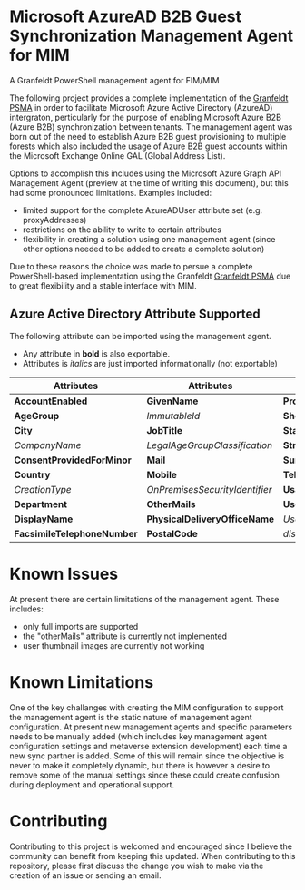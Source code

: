 # Microsoft AzureAD B2B Guest Synchronization Management Agent for MIM
A Granfeldt PowerShell management agent for FIM/MIM

The following project provides a complete implementation of the [Granfeldt PSMA](https://github.com/sorengranfeldt/psma) in order to facilitate Microsoft Azure Active Directory (AzureAD) intergraton, perticularly for the purpose of enabling Microsoft Azure B2B (Azure B2B) synchronization between tenants. The management agent was born out of the need to establish Azure B2B guest provisioning to multiple forests which also included the usage of Azure B2B guest accounts within the Microsoft Exchange Online GAL (Global Address List).

Options to accomplish this includes using the Microsoft Azure Graph API Management Agent (preview at the time of writing this document), but this had some pronounced limitations. Examples included:
* limited support for the complete AzureADUser attribute set (e.g. proxyAddresses)
* restrictions on the ability to write to certain attributes
* flexibility in creating a solution using one management agent (since other options needed to be added to create a complete solution)

Due to these reasons the choice was made to persue a complete PowerShell-based implementation using the Granfeldt [Granfeldt PSMA](https://github.com/sorengranfeldt/psma) due to great flexibility and a stable interface with MIM.


## Azure Active Directory Attribute Supported

The following attribute can be imported using the management agent. 
* Any attribute in **bold** is also exportable.
* Attributes is *italics* are just imported informationally (not exportable)

| Attributes         | Attributes                  | Attributes          | Attributes         |
|--------------------------|------------------------------|-------------------|--------------------------|
| **AccountEnabled**           | **GivenName**                    | **ProxyAddresses**    | **Manager**                  |
| **AgeGroup**                 | *ImmutableId*                  | **ShowInAddressList** | *ManagerDisplayName*       |
| **City**                     | **JobTitle**                     | **State**             | *ManagerUserPrincipleName* |
| *CompanyName*              | *LegalAgeGroupClassification*  | **StreetAddress**     | ThumbnailLocation        |
| **ConsentProvidedForMinor**  | **Mail**                         | **Surname**           |                          |
| **Country**                  | **Mobile**                       | **TelephoneNumber**   |                          |
| *CreationType*             | *OnPremisesSecurityIdentifier* | **UsageLocation**     |                          |
| **Department**               | **OtherMails**                   | **UserPrincipalName** |                          |
| **DisplayName**              | **PhysicalDeliveryOfficeName**   | *UserType*          |                          |
| **FacsimileTelephoneNumber** | **PostalCode**                   | *distinguishedName* |                          |


# Known Issues

At present there are certain limitations of the management agent. These includes:
* only full imports are supported
* the "otherMails" attribute is currently not implemented
* user thumbnail images are currently not working


# Known Limitations

One of the key challanges with creating the MIM configuration to support the management agent is the static nature of management agent configuration. At present new management agents and specific parameters needs to be manually added (which includes key management agent configuration settings and metaverse extension development) each time a new sync partner is added. Some of this will remain since the objective is never to make it completely dynamic, but there is however a desire to remove some of the manual settings since these could create confusion during deployment and operational support.


# Contributing

Contributing to this project is welcomed and encouraged since I believe the community can benefit from keeping this updated. When contributing to this repository, please first discuss the change you wish to make via the creation of an issue or sending an email.
